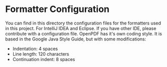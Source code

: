 # Formatter Configuration

You can find in this directory the configuration files for the formatters used in this project. For IntelliJ IDEA
and Eclipse. If you have other IDE, please contribute with a configuration file. OpenPDF has it's own coding style.
It is based in the Google Java Style Guide, but with some modifications:

* Indentation: 4 spaces
* Line length: 120 characters
* Continuation indent: 8 spaces
